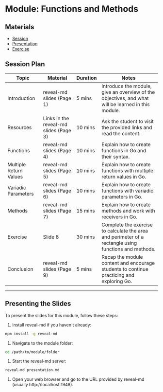 # Module: Functions and Methods

## Materials

- [Session](./SESSION.md)
- [Presentation](./PRESENTATION.md)
- [Exercise](./EXERCISE.md)

## Session Plan

| Topic                 | Material                                | Duration | Notes                                                                                             |
| --------------------- | --------------------------------------- | -------- | ------------------------------------------------------------------------------------------------- |
| Introduction          | reveal-md slides (Page 1)               | 5 mins   | Introduce the module, give an overview of the objectives, and what will be learned in this module. |
| Resources             | Links in the reveal-md slides (Page 3)  | 10 mins  | Ask the student to visit the provided links and read the content.                                 |
| Functions             | reveal-md slides (Page 4)               | 10 mins  | Explain how to create functions in Go and their syntax.                                           |
| Multiple Return Values | reveal-md slides (Page 5)              | 10 mins  | Explain how to create functions with multiple return values in Go.                                |
| Variadic Parameters   | reveal-md slides (Page 6)               | 10 mins  | Explain how to create functions with variadic parameters in Go.                                   |
| Methods               | reveal-md slides (Page 7)               | 15 mins  | Explain how to create methods and work with receivers in Go.                                      |
| Exercise              | Slide 8                                 | 30 mins  | Complete the exercise to calculate the area and perimeter of a rectangle using functions and methods. |
| Conclusion            | reveal-md slides (Page 9)               | 5 mins   | Recap the module content and encourage students to continue practicing and exploring Go.         |


---
## Presenting the Slides

To present the slides for this module, follow these steps:

1. Install reveal-md if you haven't already:

```sh
npm install -g reveal-md
```

1. Navigate to the module folder:

```sh
cd /path/to/module/folder
```

1. Start the reveal-md server:

```sh
reveal-md presentation.md
```

1. Open your web browser and go to the URL provided by reveal-md (usually http://localhost:1948).

